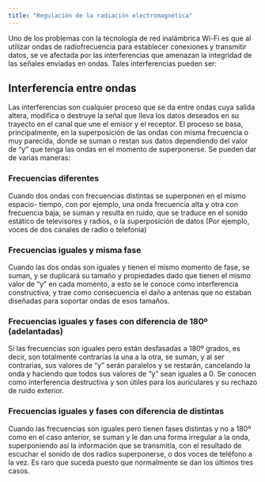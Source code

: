 ```yaml
---
title: "Regulación de la radiación electromagnética"
---
```


Uno de los problemas con la tecnología de red inalámbrica Wi-Fi es que al utilizar ondas de radiofrecuencia para establecer conexiones y transmitir datos, se ve afectada por las interferencias que amenazan la integridad de las señales enviadas en ondas. Tales interferencias pueden ser:

## Interferencia entre ondas

Las interferencias son cualquier proceso que se da entre ondas cuya salida altera, modifica o destruye la señal que lleva los datos deseados en su trayecto en el canal que une el emisor y el receptor. El proceso se basa, principalmente, en la superposición de las ondas con misma frecuencia o muy parecida, donde se suman o restan sus datos dependiendo del valor de “y” que tenga las ondas en el momento de superponerse. Se pueden dar de varias maneras:

### Frecuencias diferentes

Cuando dos ondas con frecuencias distintas se superponen en el mismo espacio- tiempo, con por ejemplo, una onda frecuencia alta y otra con frecuencia baja, se suman y resulta en ruido, que se traduce en el sonido estático de televisores y radios, o la superposición de datos (Por ejemplo, voces de dos canales de radio o telefonía)

### Frecuencias iguales y misma fase

Cuando las dos ondas son iguales y tienen el mismo momento de fase, se suman, y se duplicará su tamaño y propiedades dado que tienen el mismo valor de “y” en cada momento, a esto se le conoce como interferencia constructiva, y trae como consecuencia el daño a antenas que no estaban diseñadas para soportar ondas de esos tamaños.

### Frecuencias iguales y fases con diferencia de 180º (adelantadas)

Si las frecuencias son iguales pero están desfasadas a 180º grados, es decir, son totalmente contrarias la una a la otra, se suman, y al ser contrarias, sus valores de “y” serán paralelos y se restarán, cancelando la onda y haciendo que todos sus valores de “y” sean iguales a 0. Se conocen como interferencia destructiva y son útiles para los auriculares y su rechazo de ruido exterior.

### Frecuencias iguales y fases con diferencia de distintas

Cuando las frecuencias son iguales pero tienen fases distintas y no a 180º como en el caso anterior, se suman y le dan una forma irregular a la onda, superponiendo así la información que se transmitía, con el resultado de escuchar el sonido de dos radios superponerse, o dos voces de teléfono a la vez. Es raro que suceda puesto que normalmente se dan los últimos tres casos.
